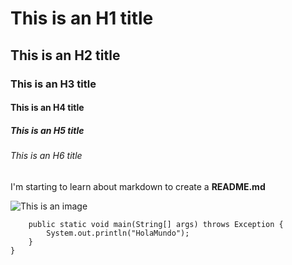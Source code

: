 # This is an H1 title
## This is an H2 title
### This is an H3 title
#### This is an H4 title
##### This is an H5 title
###### This is an H6 title

I'm starting to learn about markdown to create a **README.md**

![This is an image](https://octodex.github.com/images/yaktocat.png)

``` public class HolaMundo {
    public static void main(String[] args) throws Exception {
        System.out.println("HolaMundo");
    }
}
```
